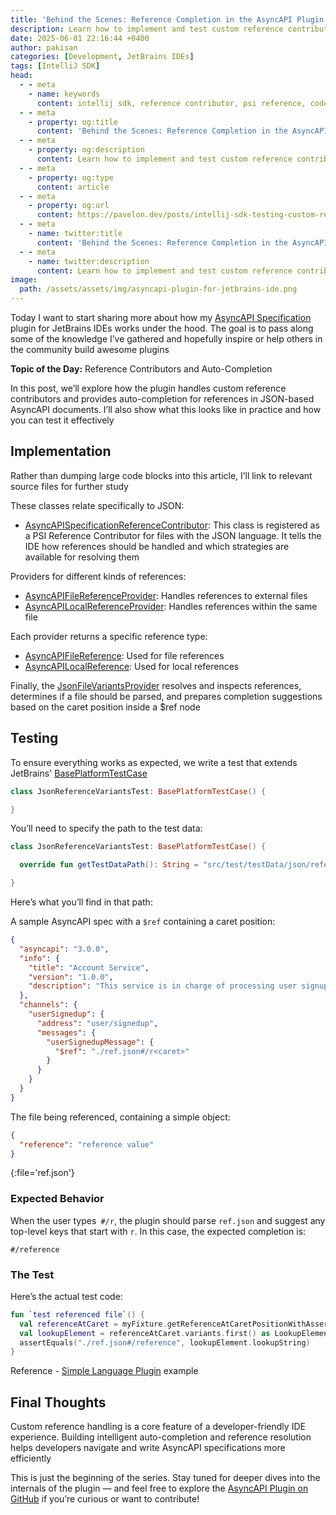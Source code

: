 ```yaml
---
title: 'Behind the Scenes: Reference Completion in the AsyncAPI Plugin for JetBrains IDEs | Developer Guide'
description: Learn how to implement and test custom reference contributors in IntelliJ SDK for enhanced code completion. This guide explores the AsyncAPI plugin's reference handling system with practical examples
date: 2025-06-01 22:16:44 +0400
author: pakisan
categories: [Development, JetBrains IDEs]
tags: [IntelliJ SDK]
head:
  - - meta
    - name: keywords
      content: intellij sdk, reference contributor, psi reference, code completion, jetbrains plugin development, asyncapi plugin, custom reference handling, intellij idea extension, json reference completion
  - - meta
    - property: og:title
      content: 'Behind the Scenes: Reference Completion in the AsyncAPI Plugin for JetBrains IDEs | Developer Guide'
  - - meta
    - property: og:description
      content: Learn how to implement and test custom reference contributors in IntelliJ SDK for enhanced code completion. This guide explores the AsyncAPI plugin's reference handling system with practical examples
  - - meta
    - property: og:type
      content: article
  - - meta
    - property: og:url
      content: https://pavelon.dev/posts/intellij-sdk-testing-custom-reference-contributor/
  - - meta
    - name: twitter:title
      content: 'Behind the Scenes: Reference Completion in the AsyncAPI Plugin for JetBrains IDEs | Developer Guide'
  - - meta
    - name: twitter:description
      content: Learn how to implement and test custom reference contributors in IntelliJ SDK for enhanced code completion. This guide explores the AsyncAPI plugin's reference handling system with practical examples
image:
  path: /assets/assets/img/asyncapi-plugin-for-jetbrains-ide.png
---
```


Today I want to start sharing more about how my [AsyncAPI Specification](https://asyncapi.com) plugin for JetBrains IDEs works under the hood. The goal is to pass along some of the knowledge I’ve gathered and hopefully inspire or help others in the community build awesome plugins

**Topic of the Day:** Reference Contributors and Auto-Completion

In this post, we’ll explore how the plugin handles custom reference contributors and provides auto-completion for references in JSON-based AsyncAPI documents. I’ll also show what this looks like in practice and how you can test it effectively

## Implementation

Rather than dumping large code blocks into this article, I’ll link to relevant source files for further study

These classes relate specifically to JSON:
- [AsyncAPISpecificationReferenceContributor](https://github.com/asyncapi/jasyncapi-idea-plugin/blob/master/src/main/kotlin/com/asyncapi/plugin/idea/extensions/psi/reference/contributor/json/AsyncAPISpecificationReferenceContributor.kt): This class is registered as a PSI Reference Contributor for files with the JSON language. It tells the IDE how references should be handled and which strategies are available for resolving them

Providers for different kinds of references:
- [AsyncAPIFileReferenceProvider](https://github.com/asyncapi/jasyncapi-idea-plugin/blob/master/src/main/kotlin/com/asyncapi/plugin/idea/extensions/psi/reference/provider/json/AsyncAPIFileReferenceProvider.kt): Handles references to external files
- [AsyncAPILocalReferenceProvider](https://github.com/asyncapi/jasyncapi-idea-plugin/blob/master/src/main/kotlin/com/asyncapi/plugin/idea/extensions/psi/reference/provider/json/AsyncAPILocalReferenceProvider.kt): Handles references within the same file

Each provider returns a specific reference type:
- [AsyncAPIFileReference](https://github.com/asyncapi/jasyncapi-idea-plugin/blob/master/src/main/kotlin/com/asyncapi/plugin/idea/extensions/psi/reference/AsyncAPIFileReference.kt): Used for file references
- [AsyncAPILocalReference](https://github.com/asyncapi/jasyncapi-idea-plugin/blob/master/src/main/kotlin/com/asyncapi/plugin/idea/extensions/psi/reference/AsyncAPILocalReference.kt): Used for local references

Finally, the [JsonFileVariantsProvider](https://github.com/asyncapi/jasyncapi-idea-plugin/blob/master/src/main/kotlin/com/asyncapi/plugin/idea/extensions/psi/reference/JsonFileVariantsProvider.kt) resolves and inspects references, determines if a file should be parsed, and prepares completion suggestions based on the caret position inside a $ref node

## Testing

To ensure everything works as expected, we write a test that extends JetBrains' [BasePlatformTestCase](https://github.com/JetBrains/intellij-community/blob/master/platform/testFramework/src/com/intellij/testFramework/fixtures/BasePlatformTestCase.java)

```kotlin
class JsonReferenceVariantsTest: BasePlatformTestCase() {

}
```

You’ll need to specify the path to the test data:

```kotlin
class JsonReferenceVariantsTest: BasePlatformTestCase() {

  override fun getTestDataPath(): String = "src/test/testData/json/reference/completion/3.0.0"

}
```

Here’s what you’ll find in that path:

A sample AsyncAPI spec with a `$ref` containing a caret position:
```json
{
  "asyncapi": "3.0.0",
  "info": {
    "title": "Account Service",
    "version": "1.0.0",
    "description": "This service is in charge of processing user signups :rocket:"
  },
  "channels": {
    "userSignedup": {
      "address": "user/signedup",
      "messages": {
        "userSignedupMessage": {
          "$ref": "./ref.json#/r<caret>"
        }
      }
    }
  }
}
```

The file being referenced, containing a simple object:
```json
{
  "reference": "reference value"
}
```
{:file='ref.json'}

### Expected Behavior

When the user types` #/r`, the plugin should parse `ref.json` and suggest any top-level keys that start with `r`. In this case, the expected completion is:

```text
#/reference
```

### The Test

Here’s the actual test code:

```kotlin
fun `test referenced file`() {
  val referenceAtCaret = myFixture.getReferenceAtCaretPositionWithAssertion("reference.json", "ref.json")
  val lookupElement = referenceAtCaret.variants.first() as LookupElement
  assertEquals("./ref.json#/reference", lookupElement.lookupString)
}
```

Reference - [Simple Language Plugin](https://github.com/JetBrains/intellij-sdk-code-samples/tree/master/simple_language_plugin) example

## Final Thoughts

Custom reference handling is a core feature of a developer-friendly IDE experience. Building intelligent auto-completion and reference resolution helps developers navigate and write AsyncAPI specifications more efficiently

This is just the beginning of the series. Stay tuned for deeper dives into the internals of the plugin — and feel free to explore the [AsyncAPI Plugin on GitHub](https://github.com/asyncapi/jasyncapi-idea-plugin) if you’re curious or want to contribute!

